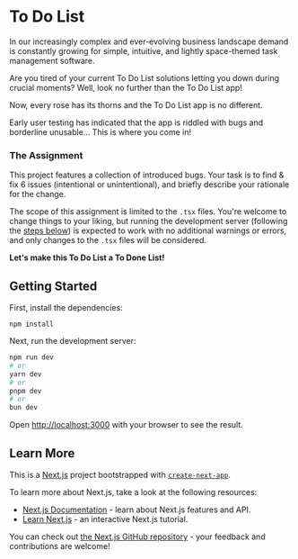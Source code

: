 # To Do List

In our increasingly complex and ever-evolving business landscape demand is constantly growing for simple, intuitive, and lightly space-themed task management software. 

Are you tired of your current To Do List solutions letting you down during crucial moments? Well, look no further than the To Do List app!

Now, every rose has its thorns and the To Do List app is no different. 

Early user testing has indicated that the app is riddled with bugs and borderline unusable... This is where you come in!

### The Assignment

This project features a collection of introduced bugs. Your task is to find & fix 6 issues (intentional or unintentional), and briefly describe your rationale for the change.

The scope of this assignment is limited to the `.tsx` files. You're welcome to change things to your liking, but running the development server (following the [steps below](#getting-started)) is expected to work with no additional warnings or errors, and only changes to the `.tsx` files will be considered.

**Let's make this To Do List a To Done List!**

## Getting Started

First, install the dependencies:

`npm install`

Next, run the development server:

```bash
npm run dev
# or
yarn dev
# or
pnpm dev
# or
bun dev
```

Open [http://localhost:3000](http://localhost:3000) with your browser to see the result.

## Learn More

This is a [Next.js](https://nextjs.org/) project bootstrapped with [`create-next-app`](https://github.com/vercel/next.js/tree/canary/packages/create-next-app).

To learn more about Next.js, take a look at the following resources:

- [Next.js Documentation](https://nextjs.org/docs) - learn about Next.js features and API.
- [Learn Next.js](https://nextjs.org/learn) - an interactive Next.js tutorial.

You can check out [the Next.js GitHub repository](https://github.com/vercel/next.js/) - your feedback and contributions are welcome!
